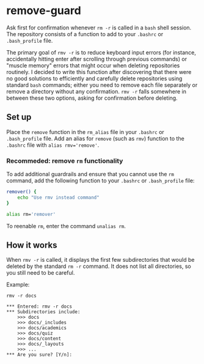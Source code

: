 # remove-guard

Ask first for confirmation whenever `rm -r` is called in a `bash` shell session. The repository consists of a function to add to your `.bashrc` or `.bash_profile` file.

The primary goal of `rmv -r` is to reduce keyboard input errors (for instance, accidentally hitting enter after scrolling through previous commands) or "muscle memory" errors that might occur when deleting repositories routinely. I decided to write this function after discovering that there were no good solutions to efficiently and carefully delete repositories using standard `bash` commands; either you need to remove each file separately or remove a directory without any confirmation. `rmv -r` falls somewhere in between these two options, asking for confirmation before deleting.

## Set up

Place the `remove` function in the `rm_alias` file in your `.bashrc` or `.bash_profile` file. Add an alias for `remove` (such as `rmv`) function to the `.bashrc` file with `alias rmv='remove'`.

### Recommeded: remove `rm` functionality

To add additional guardrails and ensure that you cannot use the `rm` command, add the following function to your `.bashrc` or `.bash_profile` file:

```bash
remover() {
    echo "Use rmv instead command"
}

alias rm='remover'
```

To reenable `rm`, enter the command `unalias rm`.

## How it works

When `rmv -r` is called, it displays the first few subdirectories that would be deleted by the standard `rm -r` command. It does not list all directories, so you still need to be careful. 

Example:

```
rmv -r docs

*** Entered: rmv -r docs
*** Subdirectories include:
    >>> docs
    >>> docs/_includes
    >>> docs/academics
    >>> docs/quiz
    >>> docs/content
    >>> docs/_layouts
    >>> ...
*** Are you sure? [Y/n]:
```
